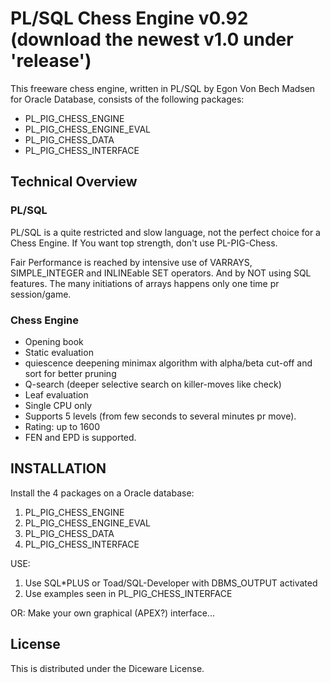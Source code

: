# PL/SQL Chess Engine v0.92 (download the newest v1.0 under 'release')

This freeware chess engine, written in PL/SQL by Egon Von Bech Madsen for Oracle Database, consists of the following packages:

* PL\_PIG\_CHESS\_ENGINE
* PL\_PIG\_CHESS\_ENGINE\_EVAL
* PL\_PIG\_CHESS\_DATA
* PL\_PIG\_CHESS\_INTERFACE

## Technical Overview

### PL/SQL

PL/SQL is a quite restricted and slow language, not the perfect choice for a Chess Engine.
If You want top strength, don't use PL-PIG-Chess.

Fair Performance is reached by intensive use of VARRAYS, SIMPLE\_INTEGER and INLINEable SET operators. And by NOT using SQL features. The many initiations of arrays happens only one time pr session/game.

### Chess Engine

* Opening book
* Static evaluation
* quiescence deepening minimax algorithm with alpha/beta cut-off and sort for better pruning
* Q-search (deeper selective search on killer-moves like check)
* Leaf evaluation
* Single CPU only
* Supports 5 levels (from few seconds to several minutes pr move).
* Rating: up to 1600
* FEN and EPD is supported.

## INSTALLATION
Install the 4 packages on a Oracle database:

1. PL\_PIG\_CHESS\_ENGINE
2. PL\_PIG\_CHESS\_ENGINE\_EVAL
3. PL\_PIG\_CHESS\_DATA
4. PL\_PIG\_CHESS\_INTERFACE

USE:

1. Use SQL*PLUS or Toad/SQL-Developer with DBMS\_OUTPUT activated
2. Use examples seen in PL\_PIG\_CHESS\_INTERFACE

OR:
Make your own graphical (APEX?) interface...

## License

This is distributed under the Diceware License.
